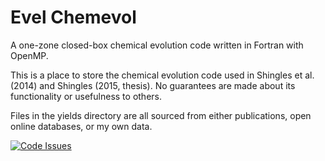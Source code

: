 # Evel Chemevol
A one-zone closed-box chemical evolution code written in Fortran with OpenMP.

This is a place to store the chemical evolution code used in Shingles et al. (2014) and Shingles (2015, thesis).
No guarantees are made about its functionality or usefulness to others.

Files in the yields directory are all sourced from either publications, open online databases, or my own data.

[![Code Issues](https://www.quantifiedcode.com/api/v1/project/dfb2f16325b94bb989a6e9a5ae0fb5d2/badge.svg)](https://www.quantifiedcode.com/app/project/dfb2f16325b94bb989a6e9a5ae0fb5d2)
